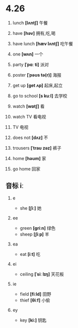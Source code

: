 # 4.26

1. lunch **[lʌntʃ]** 午餐

2. have **[həv]** 拥有,吃,喝

3. have lunch **[hæv lʌntʃ]** 吃午餐

4. one **[wʌn]** 一个

5. party **[ˈpɑː ti]** 派对

6. poster **[ˈpəʊs tə(r)]** 海报

7. get up **[ɡet ʌp]** 起床,起立

8. go to school **[s kuːl]** 去学校

9. watch **[wɒtʃ]** 看

10. watch TV 看电视

11. TV 电视

12. does not **[dʌz]** 不

13. trousers **[ˈtraʊ zəz]** 裤子

14. home **[həʊm]** 家

15. go home 回家

## 音标 iː

1. e

   - she **[ʃiː]** 她

2. ee

   - green **[ɡriːn]** 绿色
   - sheep **[ʃiːp]** 羊

3. ea

   - eat **[iːt]** 吃

4. ei

   - ceiling **[ˈsiː lɪŋ]** 天花板

5. ie

   - field **[fiːld]** 田野
   - thief **[θiːf]** 小偷

6. ey
   - key **[ki:]** 钥匙
